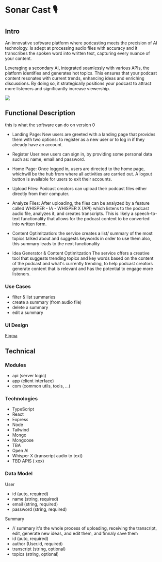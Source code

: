 # Sonar Cast  🎙️

## Intro

An innovative software platform where podcasting meets the precision of AI technology. Is adept at processing audio files with accuracy and it transcribes the spoken word into written text, capturing every nuance of your content.

Leveraging a secondary AI, integrated seamlessly with various APIs, the platform identifies and generates hot topics. This ensures that your podcast content resonates with current trends, enhancing ideas and enriching discussions. By doing so, it strategically positions your podcast to attract more listeners and significantly increase viewership.

![](https://media.giphy.com/media/GXRLwv0JGeLQiWipb8/giphy.gif?cid=ecf05e47pe2k824ndf2lkms60dx0vg133iaisn8rj2xdzxhr&ep=v1_gifs_search&rid=giphy.gif&ct=g)

## Functional Description
this is what the software can do on version 0

- Landing Page: New users are greeted with a landing page that provides them with two options: to register as a new user or to log in if they already have an account.

- Register User:new users can sign in, by providing some personal data such as: name, email and password. 

- Home Page: Once logged in, users are directed to the home page, whichwill be the hub from where all activities are carried out. A logout button is available for users to exit their accounts.

- Upload Files: Podcast creators can upload their podcast files either directly from their computer. 

- Analyze Files: After uploading, the files can be analyzed by a feature called WHISPER - IA - WHISPER X (API) which listens to the podcast audio file, analyzes it, and creates transcripts. This is likely a speech-to-text functionality that allows for the podcast content to be converted into written form.

- Content Optimitzation: the service creates a list/ summary of the most topics talked about and suggests keywords in order to use them also, this summary leads to the next functionality

- Idea Generator & Content Optimitzation  The service offers a creative tool that suggests trending topics and key words based on the content of the podcast and what's currently trending, to help podcast creators generate content that is relevant and has the potential to engage more listeners.

### Use Cases
- filter & list summaries
- create a summary (from audio file)
- delete a summary
- edit a summary


### UI Design

[Figma](https://www.figma.com/file/Bn8AS2vyTPx90Ol2IFIYLk/Isdi-Project?type=design&node-id=0%3A1&mode=dev&t=aLSeYw2eP3QbsG6U-1 )

## Technical

### Modules
- api (server logic)
- app (client interface)
- com (common utils, tools, ...)

### Technologies

- TypeScript
- React
- Express
- Node
- Tailwind
- Mongo
- Mongoose
- TBA
- Open AI
- Whisper X (transcript audio to text)
- TBD APIS ( xxx)

### Data Model

User
- id (auto, required)
- name (string, required)
- email (string, required)
- password (string, required)

Summary
- // summary it's the whole process of uploading, receiving the transcript, edit, generate new ideas, and edit them, and finnaly save them
- id (auto, required)
- author (User.id, required) 
- transcript (string, optional)
- topics (string, optional)
